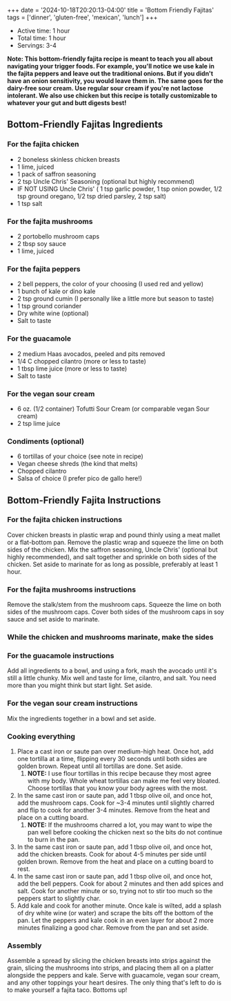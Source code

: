 +++
date = '2024-10-18T20:20:13-04:00'
title = 'Bottom Friendly Fajitas'
tags = ['dinner', 'gluten-free', 'mexican', 'lunch']
+++

- Active time: 1 hour
- Total time: 1 hour
- Servings: 3-4

**Note: This bottom-friendly fajita recipe is meant to teach you all about navigating your trigger foods. For example, you'll notice we use kale in the fajita peppers and leave out the traditional onions. But if you didn't have an onion sensitivity, you would leave them in. The same goes for the dairy-free sour cream. Use regular sour cream if you're not lactose intolerant. We also use chicken but this recipe is totally customizable to whatever your gut and butt digests best!**

## Bottom-Friendly Fajitas Ingredients

### For the fajita chicken

- 2 boneless skinless chicken breasts
- 1 lime, juiced
- 1 pack of saffron seasoning
- 2 tsp Uncle Chris' Seasoning (optional but highly recommend)
- IF NOT USING Uncle Chris' ( 1 tsp garlic powder, 1 tsp onion powder, 1/2 tsp ground oregano, 1/2 tsp dried parsley, 2 tsp salt)
- 1 tsp salt

### For the fajita mushrooms

- 2 portobello mushroom caps
- 2 tbsp soy sauce
- 1 lime, juiced

### For the fajita peppers

- 2 bell peppers, the color of your choosing (I used red and yellow)
- 1 bunch of kale or dino kale
- 2 tsp ground cumin (I personally like a little more but season to taste)
- 1 tsp ground coriander
- Dry white wine (optional)
- Salt to taste

### For the guacamole

- 2 medium Haas avocados, peeled and pits removed
- 1/4 C chopped cilantro (more or less to taste)
- 1 tbsp lime juice (more or less to taste)
- Salt to taste

### For the vegan sour cream

- 6 oz. (1/2 container) Tofutti Sour Cream (or comparable vegan Sour cream)
- 2 tsp lime juice

### Condiments (optional)

- 6 tortillas of your choice (see note in recipe)
- Vegan cheese shreds (the kind that melts)
- Chopped cilantro
- Salsa of choice (I prefer pico de gallo here!)

## Bottom-Friendly Fajita Instructions

### For the fajita chicken instructions

Cover chicken breasts in plastic wrap and pound thinly using a meat mallet or a flat-bottom pan. Remove the plastic wrap and squeeze the lime on both sides of the chicken. Mix the saffron seasoning, Uncle Chris' (optional but highly recommended), and salt together and sprinkle on both sides of the chicken. Set aside to marinate for as long as possible, preferably at least 1 hour.

### For the fajita mushrooms instructions

Remove the stalk/stem from the mushroom caps. Squeeze the lime on both sides of the mushroom caps. Cover both sides of the mushroom caps in soy sauce and set aside to marinate.

### While the chicken and mushrooms marinate, make the sides

### For the guacamole instructions

Add all ingredients to a bowl, and using a fork, mash the avocado until it's still a little chunky. Mix well and taste for lime, cilantro, and salt. You need more than you might think but start light. Set aside.

### For the vegan sour cream instructions

Mix the ingredients together in a bowl and set aside.

### Cooking everything

1. Place a cast iron or saute pan over medium-high heat. Once hot, add one tortilla at a time, flipping every 30 seconds until both sides are golden brown. Repeat until all tortillas are done. Set aside.
   1. **NOTE:** I use flour tortillas in this recipe because they most agree with my body. Whole wheat tortillas can make me feel very bloated. Choose tortillas that you know your body agrees with the most.
2. In the same cast iron or saute pan, add 1 tbsp olive oil, and once hot, add the mushroom caps. Cook for ~3-4 minutes until slightly charred and flip to cook for another 3-4 minutes. Remove from the heat and place on a cutting board.
   1. **NOTE:** If the mushrooms charred a lot, you may want to wipe the pan well before cooking the chicken next so the bits do not continue to burn in the pan.
3. In the same cast iron or saute pan, add 1 tbsp olive oil, and once hot, add the chicken breasts. Cook for about 4-5 minutes per side until golden brown. Remove from the heat and place on a cutting board to rest.
4. In the same cast iron or saute pan, add 1 tbsp olive oil, and once hot, add the bell peppers. Cook for about 2 minutes and then add spices and salt. Cook for another minute or so, trying not to stir too much so the peppers start to slightly char.
5. Add kale and cook for another minute. Once kale is wilted, add a splash of dry white wine (or water) and scrape the bits off the bottom of the pan. Let the peppers and kale cook in an even layer for about 2 more minutes finalizing a good char. Remove from the pan and set aside.

### Assembly

Assemble a spread by slicing the chicken breasts into strips against the grain, slicing the mushrooms into strips, and placing them all on a platter alongside the peppers and kale. Serve with guacamole, vegan sour cream, and any other toppings your heart desires. The only thing that's left to do is to make yourself a fajita taco. Bottoms up!

